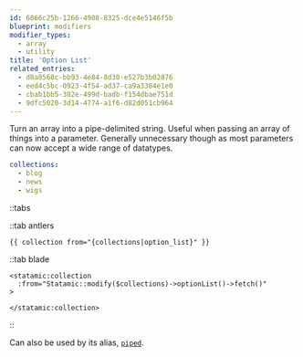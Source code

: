 ```yaml
---
id: 6866c25b-1266-4908-8325-dce4e5146f5b
blueprint: modifiers
modifier_types:
  - array
  - utility
title: 'Option List'
related_entries:
  - d8a8568c-bb93-4e84-8d30-e527b3b02876
  - eed4c5bc-0923-4f54-ad37-ca9a3384e1e0
  - cbab1bb5-302e-499d-badb-f154dbae751d
  - 9dfc5020-3d14-4774-a1f6-d82d051cb964
---
```

Turn an array into a pipe-delimited string. Useful when passing an array of things into a parameter. Generally unnecessary though as most parameters can now accept a wide range of datatypes.

```yaml
collections:
  - blog
  - news
  - wigs
```


::tabs

::tab antlers
```antlers
{{ collection from="{collections|option_list}" }}
```
::tab blade
```blade
<statamic:collection
  :from="Statamic::modify($collections)->optionList()->fetch()"
>

</statamic:collection>
```
::

Can also be used by its alias, [`piped`](/modifiers/piped).
